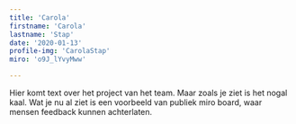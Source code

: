 ```yaml
---
title: 'Carola'
firstname: 'Carola'
lastname: 'Stap'
date: '2020-01-13'
profile-img: 'CarolaStap'
miro: 'o9J_lYvyMww'

---
```


Hier komt text over het project van het team. Maar zoals je ziet is het nogal kaal. Wat je nu al ziet is een voorbeeld van publiek miro board, waar mensen feedback kunnen achterlaten.

